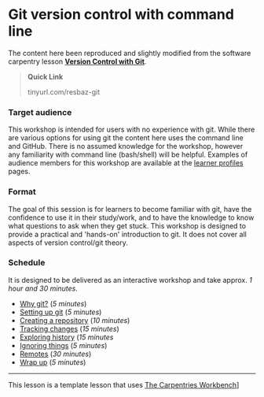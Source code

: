 # Git version control with command line

The content here been reproduced and slightly modified from the software carpentry lesson [**Version Control with Git**](https://swcarpentry.github.io/git-novice/index.html).

> **Quick Link**
>
> tinyurl.com/resbaz-git
>

### Target audience

This workshop is intended for users with no experience with git. 
While there are various options for using git the content here uses the command line and GitHub.
There is no assumed knowledge for the workshop, however any familiarity with command line (bash/shell) will be helpful.
Examples of audience members for this workshop are available at the [learner profiles](profiles/learner-profiles.md) pages.

### Format

The goal of this session is for learners to become familiar with git, have the confidence to use it in their study/work, and to have the knowledge to know what questions to ask when they get stuck.
This workshop is designed to provide a practical and 'hands-on' introduction to git. 
It does not cover all aspects of version control/git theory.

### Schedule

It is designed to be delivered as an interactive workshop and take approx. *1 hour and 30 minutes*.

<!--
| Time               | Contents                                         |
|--------------------|--------------------------------------------------|
| 5 minutes          | Why git?                                         |
| 5 minutes          | Setting up git                                   |
| 10 minutes         | Creating a repository                            |
| 15 minutes         | Tracking changes                                 |
| 15 minutes         | Exploring history                                |
| 5 minutes          | Ignoring things                                  |
| 30 minutes         | Remotes                                          |
| 5 minutes          | Wrap up                                          |
-->

- [Why git?](http://siobhonlegan.com/git-command-line/01-basics.html) (*5 minutes*)
- [Setting up git](http://siobhonlegan.com/git-command-line/02-setup.html) (*5 minutes*)
- [Creating a repository](http://siobhonlegan.com/git-command-line/03-create.html) (*10 minutes*)
- [Tracking changes](http://siobhonlegan.com/git-command-line/04-changes.html) (*15 minutes*)
- [Exploring history](http://siobhonlegan.com/git-command-line/05-history.html) (*15 minutes*
- [Ignoring things](http://siobhonlegan.com/git-command-line/06-ignore.html) (*5 minutes*)
- [Remotes](http://siobhonlegan.com/git-command-line/07-remotes.html) (*30 minutes*)
- [Wrap up](http://siobhonlegan.com/git-command-line/08-wrapup.html) (*5 minutes*)

---

This lesson is a template lesson that uses [The Carpentries Workbench](https://carpentries.github.io/sandpaper-docs/)]
